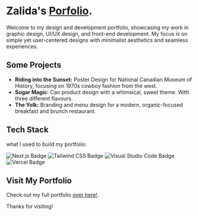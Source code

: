 # Zalida's [Porfolio](https://zalidakhan.com).

Welcome to my design and development portfolio, showcasing my work in graphic design, UI/UX design, and front-end development. My focus is on simple yet user-centered designs with minimalist aesthetics and seamless experiences.

## Some Projects

- **Riding into the Sunset:** Poster Design for National Canadian Museum of History, focusing on 1970s cowboy fashion from the west.
- **Sugar Magic:** Can product design with a whimsical, sweet theme. With three different flavours.
- **The Yolk:** Branding and menu design for a modern, organic-focused breakfast and brunch restaurant.

## Tech Stack
what I used to build my portfolio:

<img src="https://img.shields.io/badge/Next.js-AAAC24?style=for-the-badge&logo=nextdotjs&logoColor=white" alt="Next.js Badge">
<img src="https://img.shields.io/badge/Tailwind_CSS-AAAC24?style=for-the-badge&logo=tailwind-css&logoColor=white" alt="Tailwind CSS Badge">  
<img src="https://img.shields.io/badge/Visual_Studio_Code-AAAC24?style=for-the-badge&logo=visual%20studio%20code&logoColor=white" alt="Visual Studio Code Badge">  
<img src="https://img.shields.io/badge/Vercel-AAAC24?style=for-the-badge&logo=vercel&logoColor=white" alt="Vercel Badge">  

## Visit My Portfolio

Check out my full portfolio [over here!](https://zalidakhan.com).

Thanks for visiting!
